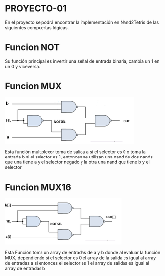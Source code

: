 # PROYECTO-01
En el proyecto se podrá encontrar la implementación en Nand2Tetris de las siguientes compuertas lógicas.

<h1>Funcion NOT</h1>
<p>Su función principal es invertir una señal de entrada binaria, cambia un 1 en un 0 y viceversa.</p>

<h1>Funcion MUX</h1>
<img style="height:150px" src="./diagramas/MUX.png">
<p>Esta función multiplexor toma de salida a si el selector es 0 o  toma la entrada b si el selector es 1,
  entonces se utilizan una nand de dos nands que una tiene a y el selector negado y la otra una nand que
  tiene b y el selector
</p>
<h1>Funcion MUX16</h1>
<img style="height:150px" src="./diagramas/MUX16.png">
<p>Esta Función toma un array de entradas de a y b donde al evaluar
  la función MUX, dependiendo si el selector es 0 el array de la
  salida es igual al array de entradas a si entonces el selector es 1 el array de salidas es igual
  al array de entradas b
</p>
